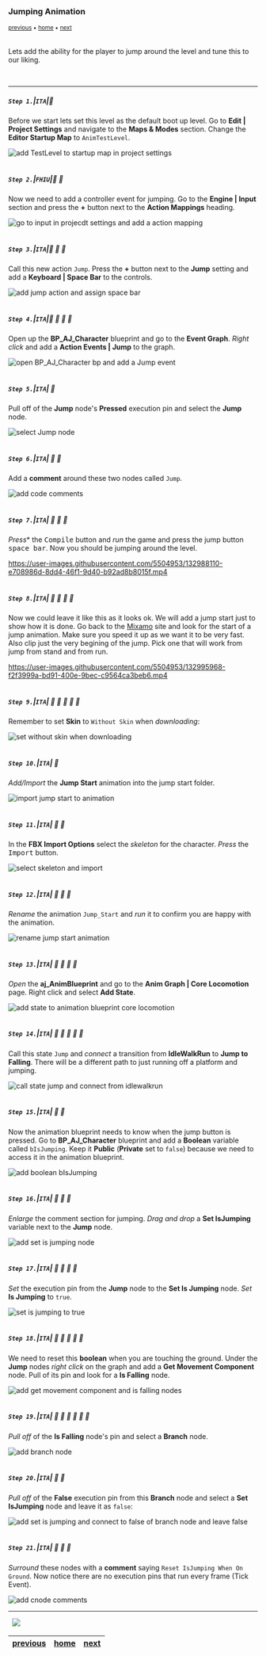 <img src="https://via.placeholder.com/1000x4/45D7CA/45D7CA" alt="drawing" height="4px"/>

### Jumping Animation

<sub>[previous](../falling-ii/README.md#user-content-falling-animation-ii) • [home](../README.md#user-content-ue4-animations) • [next](../jumping-ii/README.md#user-content-jumping-animation-ii)</sub>

<img src="https://via.placeholder.com/1000x4/45D7CA/45D7CA" alt="drawing" height="4px"/>

Lets add the ability for the player to jump around the level and tune this to our liking.

<br>

---


##### `Step 1.`\|`ITA`|:small_blue_diamond:

Before we start lets set this level as the default boot up level. Go to **Edit | Project Settings** and navigate to the **Maps & Modes** section. Change the **Editor Startup Map** to `AnimTestLevel`.

![add TestLevel to startup map in project settings](images/ProjectSettingTestLevel.png)

<img src="https://via.placeholder.com/500x2/45D7CA/45D7CA" alt="drawing" height="2px" alt = ""/>

##### `Step 2.`\|`FHIU`|:small_blue_diamond: :small_blue_diamond: 

Now we need to add a controller event for jumping. Go to the **Engine | Input** section and press the **+** button next to the **Action Mappings** heading.

![go to input in projecdt settings and add a action mapping](images/PlayerJumpAxisEvent.jpg)

<img src="https://via.placeholder.com/500x2/45D7CA/45D7CA" alt="drawing" height="2px" alt = ""/>

##### `Step 3.`\|`ITA`|:small_blue_diamond: :small_blue_diamond: :small_blue_diamond:

Call this new action `Jump`. Press the **+** button next to the **Jump** setting and add a **Keyboard | Space Bar** to the controls.

![add jump action and assign space bar](images/JumpSpaceBar.jpg)

<img src="https://via.placeholder.com/500x2/45D7CA/45D7CA" alt="drawing" height="2px" alt = ""/>

##### `Step 4.`\|`ITA`|:small_blue_diamond: :small_blue_diamond: :small_blue_diamond: :small_blue_diamond:

Open up the **BP_AJ_Character** blueprint and go to the **Event Graph**. *Right click* and add a **Action Events | Jump** to the graph.

![open BP_AJ_Character bp and add a Jump event](images/RightClickForJumpAction.jpg)

<img src="https://via.placeholder.com/500x2/45D7CA/45D7CA" alt="drawing" height="2px" alt = ""/>

##### `Step 5.`\|`ITA`| :small_orange_diamond:

Pull off of the **Jump** node's **Pressed** execution pin and select the **Jump** node.

![select Jump node](images/PressedToJump.jpg)

<img src="https://via.placeholder.com/500x2/45D7CA/45D7CA" alt="drawing" height="2px" alt = ""/>

##### `Step 6.`\|`ITA`| :small_orange_diamond: :small_blue_diamond:

Add a **comment** around these two nodes called `Jump`.

![add code comments](images/AddJumpComment.jpg)

<img src="https://via.placeholder.com/500x2/45D7CA/45D7CA" alt="drawing" height="2px" alt = ""/>

##### `Step 7.`\|`ITA`| :small_orange_diamond: :small_blue_diamond: :small_blue_diamond:

*Press** the <kbd>Compile</kbd> button and *run* the game and press the jump button <kbd>space bar</kbd>. Now you should be jumping around the level.

https://user-images.githubusercontent.com/5504953/132988110-e708986d-8dd4-46f1-9d40-b92ad8b8015f.mp4

<img src="https://via.placeholder.com/500x2/45D7CA/45D7CA" alt="drawing" height="2px" alt = ""/>

##### `Step 8.`\|`ITA`| :small_orange_diamond: :small_blue_diamond: :small_blue_diamond: :small_blue_diamond:

Now we could leave it like this as it looks ok. We will add a jump start just to show how it is done. Go back to the [Mixamo](https://www.mixamo.com/#/) site and look for the start of a jump animation. Make sure you speed it up as we want it to be very fast. Also clip just the very begining of the jump. Pick one that will work from jump from stand and from run.

https://user-images.githubusercontent.com/5504953/132995968-f2f3999a-bd91-400e-9bec-c9564ca3beb6.mp4

<img src="https://via.placeholder.com/500x2/45D7CA/45D7CA" alt="drawing" height="2px" alt = ""/>

##### `Step 9.`\|`ITA`| :small_orange_diamond: :small_blue_diamond: :small_blue_diamond: :small_blue_diamond: :small_blue_diamond:

Remember to set **Skin** to `Without Skin` when *downloading*:

![set without skin when downloading](images/DownloadJumpStartWithoutSkin.jpg)

<img src="https://via.placeholder.com/500x2/45D7CA/45D7CA" alt="drawing" height="2px" alt = ""/>

##### `Step 10.`\|`ITA`| :large_blue_diamond:

*Add/Import* the **Jump Start** animation into the jump start folder.

![import jump start to animation](images/ImportJumpStartAnimFolder.jpg)

<img src="https://via.placeholder.com/500x2/45D7CA/45D7CA" alt="drawing" height="2px" alt = ""/>

##### `Step 11.`\|`ITA`| :large_blue_diamond: :small_blue_diamond: 

In the **FBX Import Options** select the *skeleton* for the character. *Press* the <kbd>Import</kbd> button.

![select skeleton and import](images/JumpStartFBXSettings.jpg)

<img src="https://via.placeholder.com/500x2/45D7CA/45D7CA" alt="drawing" height="2px" alt = ""/>


##### `Step 12.`\|`ITA`| :large_blue_diamond: :small_blue_diamond: :small_blue_diamond: 

*Rename* the animation `Jump_Start` and *run* it to confirm you are happy with the animation.

![rename jump start animation](images/RenameJumpStart.jpg)

<img src="https://via.placeholder.com/500x2/45D7CA/45D7CA" alt="drawing" height="2px" alt = ""/>

##### `Step 13.`\|`ITA`| :large_blue_diamond: :small_blue_diamond: :small_blue_diamond:  :small_blue_diamond: 

*Open* the **aj_AnimBlueprint** and go to the **Anim Graph | Core Locomotion** page. Right click and select **Add State**.

![add state to animation blueprint core locomotion](images/AddStateToTree.jpg)

<img src="https://via.placeholder.com/500x2/45D7CA/45D7CA" alt="drawing" height="2px" alt = ""/>

##### `Step 14.`\|`ITA`| :large_blue_diamond: :small_blue_diamond: :small_blue_diamond: :small_blue_diamond:  :small_blue_diamond: 

Call this state `Jump` and *connect* a transition from **IdleWalkRun** to **Jump to Falling**. There will be a different path to just running off a platform and jumping.

![call state jump and connect from idlewalkrun](images/StateJumpConnect.jpg)

<img src="https://via.placeholder.com/500x2/45D7CA/45D7CA" alt="drawing" height="2px" alt = ""/>

##### `Step 15.`\|`ITA`| :large_blue_diamond: :small_orange_diamond: 

Now the animation blueprint needs to know when the jump button is pressed. Go to **BP_AJ_Character** blueprint and add a **Boolean** variable called `bIsJumping`. Keep it **Public** (**Private** set to `false`) because we need to access it in the animation blueprint.

![add boolean bIsJumping](images/IsJumpingPlayerBPVar.jpg)

<img src="https://via.placeholder.com/500x2/45D7CA/45D7CA" alt="drawing" height="2px" alt = ""/>

##### `Step 16.`\|`ITA`| :large_blue_diamond: :small_orange_diamond:   :small_blue_diamond: 

*Enlarge* the comment section for jumping. *Drag and drop* a **Set IsJumping** variable next to the **Jump** node.

![add set is jumping node](images/SetIsJumpingForJump.jpg)

<img src="https://via.placeholder.com/500x2/45D7CA/45D7CA" alt="drawing" height="2px" alt = ""/>

##### `Step 17.`\|`ITA`| :large_blue_diamond: :small_orange_diamond: :small_blue_diamond: :small_blue_diamond:

*Set* the execution pin from the **Jump** node to the **Set Is Jumping** node. *Set* **Is Jumping** to `true`.

![set is jumping to true](images/image_02.jpg)

<img src="https://via.placeholder.com/500x2/45D7CA/45D7CA" alt="drawing" height="2px" alt = ""/>

##### `Step 18.`\|`ITA`| :large_blue_diamond: :small_orange_diamond: :small_blue_diamond: :small_blue_diamond: :small_blue_diamond:

We need to reset this **boolean** when you are touching the ground. Under the **Jump** nodes *right click* on the graph and add a **Get Movement Component** node. Pull of its pin and look for a **Is Falling** node.

![add get movement component and is falling nodes](images/SetToIsJumpingFalse.jpg)

<img src="https://via.placeholder.com/500x2/45D7CA/45D7CA" alt="drawing" height="2px" alt = ""/>

##### `Step 19.`\|`ITA`| :large_blue_diamond: :small_orange_diamond: :small_blue_diamond: :small_blue_diamond: :small_blue_diamond: :small_blue_diamond:

*Pull off* of the **Is Falling** node's pin and select a **Branch** node.

![add branch node](images/BranchFromIsFalling.jpg)

<img src="https://via.placeholder.com/500x2/45D7CA/45D7CA" alt="drawing" height="2px" alt = ""/>

##### `Step 20.`\|`ITA`| :large_blue_diamond: :large_blue_diamond:

*Pull off* of the **False** execution pin from this **Branch** node and select a **Set IsJumping** node and leave it as `false`:

![add set is jumping and connect to false of branch node and leave false](images/BranchFalseIsJumpingFalse.jpg)

<img src="https://via.placeholder.com/500x2/45D7CA/45D7CA" alt="drawing" height="2px" alt = ""/>

##### `Step 21.`\|`ITA`| :large_blue_diamond: :large_blue_diamond: :small_blue_diamond:

*Surround* these nodes with a **comment** saying `Reset IsJumping When On Ground`. Now notice there are no execution pins that run every frame (Tick Event).

![add cnode comments](images/ResentIsJumpingCommnet.jpg)

___


<img src="https://via.placeholder.com/1000x4/dba81a/dba81a" alt="drawing" height="4px" alt = ""/>

<img src="https://via.placeholder.com/1000x100/45D7CA/000000/?text=Next Up - Jumping Animation II">

<img src="https://via.placeholder.com/1000x4/dba81a/dba81a" alt="drawing" height="4px" alt = ""/>

| [previous](../falling-ii/README.md#user-content-falling-animation-ii)| [home](../README.md#user-content-ue4-animations) | [next](../jumping-ii/README.md#user-content-jumping-animation-ii)|
|---|---|---|
